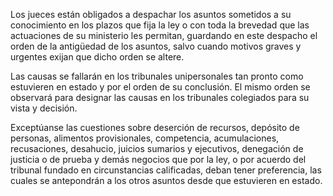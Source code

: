 Los jueces están obligados a despachar los asuntos sometidos a su conocimiento en los plazos que fija la ley o con toda la brevedad que las actuaciones de su ministerio les permitan, guardando en este despacho el orden de la antigüedad de los asuntos, salvo cuando motivos graves y urgentes exijan que dicho orden se altere.

Las causas se fallarán en los tribunales unipersonales tan pronto como estuvieren en estado y por el orden de su conclusión. El mismo orden se observará para designar las causas en los tribunales colegiados para su vista y decisión.

Exceptúanse las cuestiones sobre deserción de recursos, depósito de personas, alimentos provisionales, competencia, acumulaciones, recusaciones, desahucio, juicios sumarios y ejecutivos, denegación de justicia o de prueba y demás negocios que por la ley, o por acuerdo del tribunal fundado en circunstancias calificadas, deban tener preferencia, las cuales se antepondrán a los otros asuntos desde que estuvieren en estado.